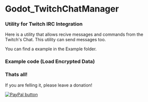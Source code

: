 # Godot_TwitchChatManager
### Utility for Twitch IRC Integration
Here is a utility that allows recive messages and commands from the Twitch's Chat. This utility can send messages too.

You can find a example in the Example folder.

### Example code (Load Encrypted Data)

### Thats all!
If you are felling it, please leave a donation!

[![PayPal button](https://www.paypalobjects.com/en_US/i/btn/btn_donate_LG.gif)](https://www.paypal.me/davidkbd)

